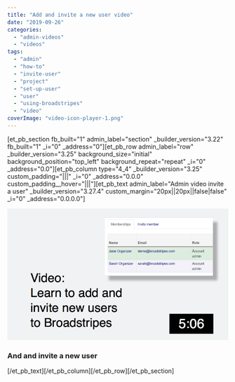 ```yaml
---
title: "Add and invite a new user video"
date: "2019-09-26"
categories: 
  - "admin-videos"
  - "videos"
tags: 
  - "admin"
  - "how-to"
  - "invite-user"
  - "project"
  - "set-up-user"
  - "user"
  - "using-broadstripes"
  - "video"
coverImage: "video-icon-player-1.png"
---
```


\[et\_pb\_section fb\_built="1" admin\_label="section" \_builder\_version="3.22" fb\_built="1" \_i="0" \_address="0"\]\[et\_pb\_row admin\_label="row" \_builder\_version="3.25" background\_size="initial" background\_position="top\_left" background\_repeat="repeat" \_i="0" \_address="0.0"\]\[et\_pb\_column type="4\_4" \_builder\_version="3.25" custom\_padding="|||" \_i="0" \_address="0.0.0" custom\_padding\_\_hover="|||"\]\[et\_pb\_text admin\_label="Admin video invite a user" \_builder\_version="3.27.4" custom\_margin="20px||20px||false|false" \_i="0" \_address="0.0.0.0"\]

[![Add and Invite a New User Admin Video](images/AddNewUserAdminSlide.png)](https://vimeo.com/322303803)

### And and invite a new user

\[/et\_pb\_text\]\[/et\_pb\_column\]\[/et\_pb\_row\]\[/et\_pb\_section\]
